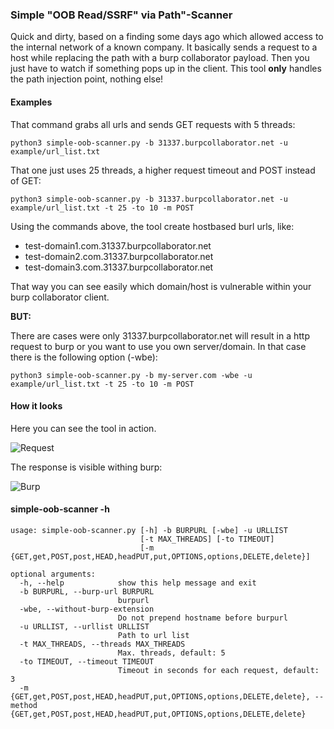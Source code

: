 ### Simple "OOB Read/SSRF" via Path"-Scanner

Quick and dirty, based on a finding some days ago which allowed access to the internal network of a known company. 
It basically sends a request to a host while replacing the path with a burp collaborator payload. Then you just have to
watch if something pops up in the client. This tool __only__ handles the path injection point, nothing else!

#### Examples

That command grabs all urls and sends GET requests with 5 threads:
```
python3 simple-oob-scanner.py -b 31337.burpcollaborator.net -u example/url_list.txt
```

That one just uses 25 threads, a higher request timeout and POST instead of GET:

```
python3 simple-oob-scanner.py -b 31337.burpcollaborator.net -u example/url_list.txt -t 25 -to 10 -m POST
```

Using the commands above, the tool create hostbased burl urls, like:
- test-domain1.com.31337.burpcollaborator.net
- test-domain2.com.31337.burpcollaborator.net
- test-domain3.com.31337.burpcollaborator.net

That way you can see easily which domain/host is vulnerable within your burp collaborator client.

__BUT:__

There are cases were only 31337.burpcollaborator.net will result in a http request to burp or you want to use you own 
server/domain. In that case there is the following option (-wbe):

```
python3 simple-oob-scanner.py -b my-server.com -wbe -u example/url_list.txt -t 25 -to 10 -m POST
```

#### How it looks

Here you can see the tool in action. 

![Request](https://i.imgur.com/P7IEAuV.png)

The response is visible withing burp:

![Burp](https://i.imgur.com/g5JlDi4.png)

#### simple-oob-scanner -h
```
usage: simple-oob-scanner.py [-h] -b BURPURL [-wbe] -u URLLIST
                             [-t MAX_THREADS] [-to TIMEOUT]
                             [-m {GET,get,POST,post,HEAD,headPUT,put,OPTIONS,options,DELETE,delete}]

optional arguments:
  -h, --help            show this help message and exit
  -b BURPURL, --burp-url BURPURL
                        burpurl
  -wbe, --without-burp-extension
                        Do not prepend hostname before burpurl
  -u URLLIST, --urllist URLLIST
                        Path to url list
  -t MAX_THREADS, --threads MAX_THREADS
                        Max. threads, default: 5
  -to TIMEOUT, --timeout TIMEOUT
                        Timeout in seconds for each request, default: 3
  -m {GET,get,POST,post,HEAD,headPUT,put,OPTIONS,options,DELETE,delete}, --method {GET,get,POST,post,HEAD,headPUT,put,OPTIONS,options,DELETE,delete}
```